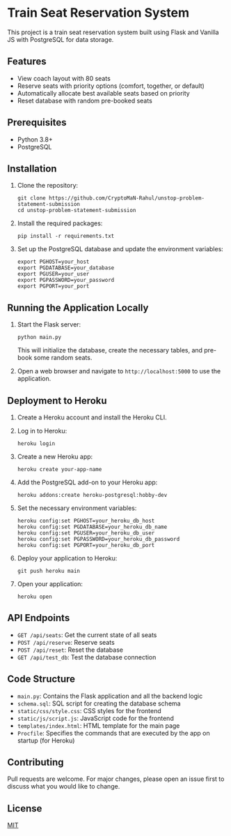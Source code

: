 # Train Seat Reservation System

This project is a train seat reservation system built using Flask and Vanilla JS with PostgreSQL for data storage.

## Features

- View coach layout with 80 seats
- Reserve seats with priority options (comfort, together, or default)
- Automatically allocate best available seats based on priority
- Reset database with random pre-booked seats

## Prerequisites

- Python 3.8+
- PostgreSQL

## Installation

1. Clone the repository:
   ```
   git clone https://github.com/CryptoMaN-Rahul/unstop-problem-statement-submission
   cd unstop-problem-statement-submission
   ```

2. Install the required packages:
   ```
   pip install -r requirements.txt
   ```

3. Set up the PostgreSQL database and update the environment variables:
   ```
   export PGHOST=your_host
   export PGDATABASE=your_database
   export PGUSER=your_user
   export PGPASSWORD=your_password
   export PGPORT=your_port
   ```

## Running the Application Locally

1. Start the Flask server:
   ```
   python main.py
   ```
   This will initialize the database, create the necessary tables, and pre-book some random seats.

2. Open a web browser and navigate to `http://localhost:5000` to use the application.

## Deployment to Heroku

1. Create a Heroku account and install the Heroku CLI.

2. Log in to Heroku:
   ```
   heroku login
   ```

3. Create a new Heroku app:
   ```
   heroku create your-app-name
   ```

4. Add the PostgreSQL add-on to your Heroku app:
   ```
   heroku addons:create heroku-postgresql:hobby-dev
   ```

5. Set the necessary environment variables:
   ```
   heroku config:set PGHOST=your_heroku_db_host
   heroku config:set PGDATABASE=your_heroku_db_name
   heroku config:set PGUSER=your_heroku_db_user
   heroku config:set PGPASSWORD=your_heroku_db_password
   heroku config:set PGPORT=your_heroku_db_port
   ```

6. Deploy your application to Heroku:
   ```
   git push heroku main
   ```

7. Open your application:
   ```
   heroku open
   ```

## API Endpoints

- `GET /api/seats`: Get the current state of all seats
- `POST /api/reserve`: Reserve seats
- `POST /api/reset`: Reset the database
- `GET /api/test_db`: Test the database connection

## Code Structure

- `main.py`: Contains the Flask application and all the backend logic
- `schema.sql`: SQL script for creating the database schema
- `static/css/style.css`: CSS styles for the frontend
- `static/js/script.js`: JavaScript code for the frontend
- `templates/index.html`: HTML template for the main page
- `Procfile`: Specifies the commands that are executed by the app on startup (for Heroku)

## Contributing

Pull requests are welcome. For major changes, please open an issue first to discuss what you would like to change.

## License

[MIT](https://choosealicense.com/licenses/mit/)
